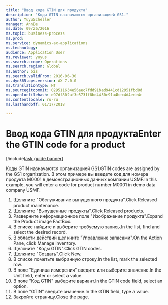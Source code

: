```yaml
--- 
title: "Ввод кода GTIN для продукта"
description: "Коды GTIN назначаются организацией GS1."
author: YuyuScheller
manager: AnnBe
ms.date: 09/26/2016
ms.topic: business-process
ms.prod: 
ms.service: dynamics-ax-applications
ms.technology: 
audience: Application User
ms.reviewer: yuyus
ms.search.scope: Operations
ms.search.region: Global
ms.author: bis
ms.search.validFrom: 2016-06-30
ms.dyn365.ops.version: AX 7.0.0
ms.translationtype: HT
ms.sourcegitcommit: 029511634e56aec7fdd91bad9441cd12951fbd8d
ms.openlocfilehash: d97df802af3e5731f8bd4450c91a4bec4d4ede4c
ms.contentlocale: ru-ru
ms.lasthandoff: 01/17/2018

---
```

# <a name="enter-the-gtin-code-for-a-product"></a><span data-ttu-id="cb20e-103">Ввод кода GTIN для продукта</span><span class="sxs-lookup"><span data-stu-id="cb20e-103">Enter the GTIN code for a product</span></span>

[!include[task guide banner](../../includes/task-guide-banner.md)]

<span data-ttu-id="cb20e-104">Коды GTIN назначаются организацией GS1.</span><span class="sxs-lookup"><span data-stu-id="cb20e-104">GTIN codes are assigned by the GS1 organization.</span></span> <span data-ttu-id="cb20e-105">В этом примере вы введете код для номера продукта M0001 в демонстрационных данных компании USMF.</span><span class="sxs-lookup"><span data-stu-id="cb20e-105">In this example, you will enter a code for product number M0001 in demo data company USMF.</span></span>

1. <span data-ttu-id="cb20e-106">Щелкните "Обслуживание выпущенного продукта".</span><span class="sxs-lookup"><span data-stu-id="cb20e-106">Click Released product maintenance.</span></span>
2. <span data-ttu-id="cb20e-107">Щелкните "Выпущенные продукты".</span><span class="sxs-lookup"><span data-stu-id="cb20e-107">Click Released products.</span></span>
3. <span data-ttu-id="cb20e-108">Разверните информационное поле "Изображение продукта".</span><span class="sxs-lookup"><span data-stu-id="cb20e-108">Expand the Product image FactBox.</span></span>
4. <span data-ttu-id="cb20e-109">В списке найдите и выберите требуемую запись.</span><span class="sxs-lookup"><span data-stu-id="cb20e-109">In the list, find and select the desired record.</span></span>
5. <span data-ttu-id="cb20e-110">В области действий щелкните "Управление запасами".</span><span class="sxs-lookup"><span data-stu-id="cb20e-110">On the Action Pane, click Manage inventory.</span></span>
6. <span data-ttu-id="cb20e-111">Щелкните "Коды GTIN".</span><span class="sxs-lookup"><span data-stu-id="cb20e-111">Click GTIN codes.</span></span>
7. <span data-ttu-id="cb20e-112">Щелкните "Создать".</span><span class="sxs-lookup"><span data-stu-id="cb20e-112">Click New.</span></span>
8. <span data-ttu-id="cb20e-113">В списке пометьте выбранную строку.</span><span class="sxs-lookup"><span data-stu-id="cb20e-113">In the list, mark the selected row.</span></span>
9. <span data-ttu-id="cb20e-114">В поле "Единица измерения" введите или выберите значение.</span><span class="sxs-lookup"><span data-stu-id="cb20e-114">In the Unit field, enter or select a value.</span></span>
10. <span data-ttu-id="cb20e-115">В поле "Код GTIN" выберите вариант.</span><span class="sxs-lookup"><span data-stu-id="cb20e-115">In the GTIN code field, select an option.</span></span>
11. <span data-ttu-id="cb20e-116">В поле "GTIN" введите значение.</span><span class="sxs-lookup"><span data-stu-id="cb20e-116">In the GTIN field, type a value.</span></span>
12. <span data-ttu-id="cb20e-117">Закройте страницу.</span><span class="sxs-lookup"><span data-stu-id="cb20e-117">Close the page.</span></span>


